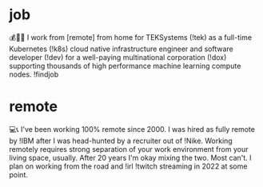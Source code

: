 # job

💰🏦🌐 I work from [remote] from home for TEKSystems (!tek) as a
full-time Kubernetes (!k8s) cloud native infrastructure engineer and
software developer (!dev) for a well-paying multinational corporation
(!dox) supporting thousands of high performance machine learning compute
nodes. !findjob

# remote

💻📞 I've been working 100% remote since 2000. I was hired as fully
remote by !IBM after I was head-hunted by a recruiter out of !Nike.
Working remotely requires strong separation of your work environment
from your living space, usually. After 20 years I'm okay mixing the two.
Most can't. I plan on working from the road and !irl !twitch streaming
in 2022 at some point.

